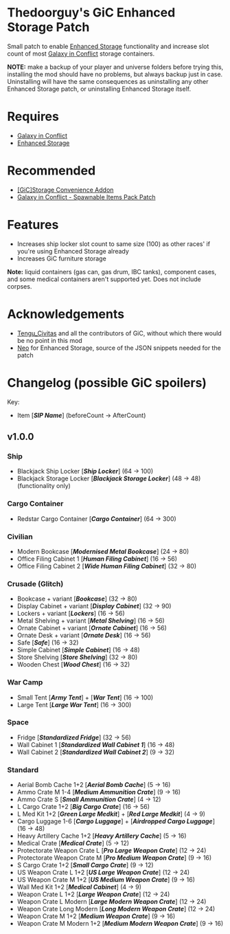 # Thedoorguy's GiC Enhanced Storage Patch

Small patch to enable [Enhanced Storage](https://steamcommunity.com/sharedfiles/filedetails/?id=731220462) functionality
and increase slot count of most [Galaxy in Conflict](https://steamcommunity.com/workshop/filedetails/?id=2754886445)
storage containers.

__NOTE:__ make a backup of your player and universe folders before trying this, installing the mod should have no
problems,
but always backup just in case. Uninstalling will have the same consequences as uninstalling any other Enhanced Storage
patch, or uninstalling Enhanced Storage itself.

# Requires

- [Galaxy in Conflict](https://steamcommunity.com/workshop/filedetails/?id=2754886445)
- [Enhanced Storage](https://steamcommunity.com/sharedfiles/filedetails/?id=731220462)

# Recommended

- [[GiC]Storage Convenience Addon](https://steamcommunity.com/sharedfiles/filedetails/?id=2916463190)
- [Galaxy in Conflict - Spawnable Items Pack Patch](https://steamcommunity.com/sharedfiles/filedetails/?id=3176034032)

# Features

- Increases ship locker slot count to same size (100) as other races' if you're using Enhanced Storage already
- Increases GiC furniture storage

__Note:__ liquid containers (gas can, gas drum, IBC tanks), component cases, and some medical containers aren't
supported yet. Does not include corpses.

# Acknowledgements

- [Tengu_Civitas](https://steamcommunity.com/id/subject-1096) and all the contributors of GiC, without which there would
  be no point in this mod
- [Neo](https://steamcommunity.com/profiles/76561198041891082) for Enhanced Storage, source of the JSON snippets needed
  for the patch

# Changelog (possible GiC spoilers)

Key:

- Item [__*SIP Name*__] (beforeCount -> AfterCount)

## v1.0.0

### Ship

- Blackjack Ship Locker [__*Ship Locker*__] (64 -> 100)
- Blackjack Storage Locker [__*Blackjack Storage Locker*__] (48 -> 48) (functionality only)

### Cargo Container

- Redstar Cargo Container [__*Cargo Container*__] (64 -> 300)

### Civilian

- Modern Bookcase [__*Modernised Metal Bookcase*__] (24 -> 80)
- Office Filing Cabinet 1 [__*Human Filing Cabinet*__] (16 -> 56)
- Office Filing Cabinet 2 [__*Wide Human Filing Cabinet*__] (32 -> 80)

### Crusade (Glitch)

- Bookcase + variant [__*Bookcase*__] (32 -> 80)
- Display Cabinet + variant [__*Display Cabinet*__] (32 -> 90)
- Lockers + variant [__*Lockers*__] (16 -> 56)
- Metal Shelving + variant [__*Metal Shelving*__] (16 -> 56)
- Ornate Cabinet + variant [__*Ornate Cabinet*__] (16 -> 56)
- Ornate Desk + variant [__*Ornate Desk*__] (16 -> 56)
- Safe [__*Safe*__] (16 -> 32)
- Simple Cabinet [__*Simple Cabinet*__] (16 -> 48)
- Store Shelving [__*Store Shelving*__] (32 -> 80)
- Wooden Chest [__*Wood Chest*__] (16 -> 32)

### War Camp

- Small Tent [__*Army Tent*__] + [__*War Tent*__] (16 -> 100)
- Large Tent [__*Large War Tent*__] (16 -> 300)

### Space

- Fridge [__*Standardized Fridge*__] (32 -> 56)
- Wall Cabinet 1 [__*Standardized Wall Cabinet 1*__] (16 -> 48)
- Wall Cabinet 2 [__*Standardized Wall Cabinet 2*__] (9 -> 32)

### Standard

- Aerial Bomb Cache 1+2 [__*Aerial Bomb Cache*__] (5 -> 16)
- Ammo Crate M 1-4 [__*Medium Ammunition Crate*__] (9 -> 16)
- Ammo Crate S [__*Small Ammunition Crate*__] (4 -> 12)
- L Cargo Crate 1+2 [__*Big Cargo Crate*__] (16 -> 56)
- L Med Kit 1+2 [__*Green Large Medkit*__] + [__*Red Large Medkit*__] (4 -> 9)
- Cargo Luggage 1-6 [__*Cargo Luggage*__] + [__*Airdropped Cargo Luggage*__] (16 -> 48)
- Heavy Artillery Cache 1+2 [__*Heavy Artillery Cache*__] (5 -> 16)
- Medical Crate [__*Medical Crate*__] (5 -> 12)
- Protectorate Weapon Crate L [__*Pro Large Weapon Crate*__] (12 -> 24)
- Protectorate Weapon Crate M [__*Pro Medium Weapon Crate*__] (9 -> 16)
- S Cargo Crate 1+2 [__*Small Cargo Crate*__] (9 -> 12)
- US Weapon Crate L 1+2 [__*US Large Weapon Crate*__] (12 -> 24)
- US Weapon Crate M 1+2 [__*US Medium Weapon Crate*__] (9 -> 16)
- Wall Med Kit 1+2 [__*Medical Cabinet*__] (4 -> 9)
- Weapon Crate L 1+2 [__*Large Weapon Crate*__] (12 -> 24)
- Weapon Crate L Modern [__*Large Modern Weapon Crate*__] (12 -> 24)
- Weapon Crate Long Modern [__*Long Modern Weapon Crate*__] (12 -> 24)
- Weapon Crate M 1+2 [__*Medium Weapon Crate*__] (9 -> 16)
- Weapon Crate M Modern 1+2 [__*Medium Modern Weapon Crate*__] (9 -> 16)
